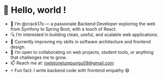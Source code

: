 # 👋 Hello, world !

- 🎯 I’m @crack17o — a passionate Backend Developer exploring the web from Symfony to Spring Boot, with a touch of React.
- 🔍 I’m interested in building clean, useful, and scalable web applications.
- 🌱 Currently improving my skills in software architecture and frontend design.
- 🤝 I’m open to collaborating on web projects, student tools, or anything that challenges me to grow.
- 📫 Reach me at: joelstonelumpungu09@gmail.com
- ⚡ Fun fact: I write backend code with frontend empathy 😄


<!---
crack17o/crack17o is a ✨ special ✨ repository because its `README.md` (this file) appears on your GitHub profile.
You can click the Preview link to take a look at your changes.
--->
